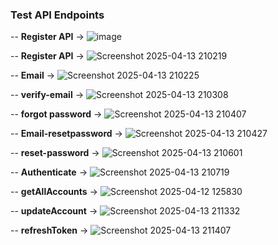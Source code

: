  
### Test API Endpoints
-- **Register API** -> ![image](https://github.com/user-attachments/assets/f624fcfd-86c2-4f70-ab3b-b70d1b2f4156)

-- **Register API** -> ![Screenshot 2025-04-13 210219](https://github.com/user-attachments/assets/f472780d-a8ca-4221-b393-5474f3d8f3b3)

-- **Email** -> ![Screenshot 2025-04-13 210225](https://github.com/user-attachments/assets/12ad5c8a-fa33-4f09-ae22-42e94532599f)

-- **verify-email** -> ![Screenshot 2025-04-13 210308](https://github.com/user-attachments/assets/43365a18-8969-4019-a224-762270c9538a)

-- **forgot password** -> ![Screenshot 2025-04-13 210407](https://github.com/user-attachments/assets/ffea1e32-3871-4660-b4db-be9222becb22)

-- **Email-resetpassword** -> ![Screenshot 2025-04-13 210427](https://github.com/user-attachments/assets/21073553-8081-4345-bbc7-2958ea491eec)

-- **reset-password** -> ![Screenshot 2025-04-13 210601](https://github.com/user-attachments/assets/f7b9cf2a-208f-4c0e-bdcd-1ed20e52257c)

-- **Authenticate** -> ![Screenshot 2025-04-13 210719](https://github.com/user-attachments/assets/12809f6d-1178-44ab-a71d-625158cbf01a)

-- **getAllAccounts** -> ![Screenshot 2025-04-12 125830](https://github.com/user-attachments/assets/9add2021-aec5-4e9a-9fe8-910514b71b25)

-- **updateAccount** -> ![Screenshot 2025-04-13 211332](https://github.com/user-attachments/assets/3d182de7-2551-413d-a865-de89a284c5ec)

-- **refreshToken** -> ![Screenshot 2025-04-13 211407](https://github.com/user-attachments/assets/b1d12094-074b-40bc-8404-7b9a8df0ebec)